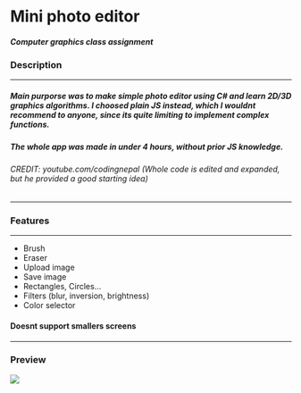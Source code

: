 Mini photo editor
=============
#### *Computer graphics class assignment*
### Description

-------

##### Main purporse was to make simple photo editor using C# and learn 2D/3D graphics algorithms. I choosed plain JS instead, which I wouldnt recommend to anyone, since its quite limiting to implement complex functions.
##### The whole app was made in under 4 hours, without prior JS knowledge.
###### *CREDIT: youtube.com/codingnepal (Whole code is edited and expanded, but he provided a good starting idea)*
-------
### Features
-------
+ Brush
+ Eraser
+ Upload image
+ Save image
+ Rectangles, Circles...
+ Filters (blur, inversion, brightness)
+ Color selector
#### Doesnt support smallers screens
-----

### Preview
![](https://github.com/kutscheraa/PGR_JS_PHOTOEDITOR/blob/main/image_2024-05-14_130840499.png)
